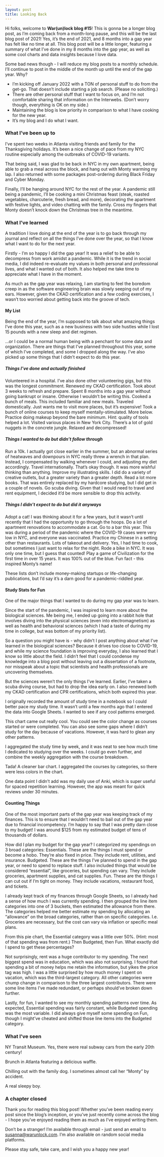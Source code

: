 ```yaml
---
layout: post
title: Looking Back
---
```


Hi folks, welcome to **War(un)lock blog #15**! This is gonna be a longer blog post, as I’m coming back from a month-long pause, and this will be the last blog post of 2021! Yes, it’s the end of 2021, and 8 months into a gap year has felt like no time at all. This blog post will be a little longer, featuring a summary of what I’ve done in my 8 months into the gap year, as well as some cool charts and data insights because I love data.

Some bad news though - I will reduce my blog posts to a monthly schedule. I’ll continue to post in the middle of the month up until the end of the gap year. Why?

* I’m kicking off January 2022 with a TON of personal stuff to do from the get-go. That doesn’t include starting a job search. (Please no soliciting.)
* There are other personal stuff that I want to focus on, and I’m not comfortable sharing that information on the Interwebs. (Don’t worry though, everything is OK on my side.)
* Maintaining the blog is low priority in comparison to what I have cooking for the new year.
* It’s my blog and I do what I want.

### What I’ve been up to

I’ve spent two weeks in Atlanta visiting friends and family for the Thanksgiving holidays. It’s been a nice change of pace from my NYC routine especially among the outbreaks of COVID-19 variants.

That being said, I was glad to be back in NYC in my own apartment, being able to grab a meal across the block, and hang out with Monty warming my lap. I also returned with some packages post-ordering during Black Friday and Cyber Monday.

Finally, I’ll be hanging around NYC for the rest of the year. A pandemic still being a pandemic, I’ll be cooking a mini Christmas feast (steak, roasted vegetables, charcuterie, fresh bread, and more), decorating the apartment with festive lights, and video chatting with the family. Cross my fingers that Monty doesn’t knock down the Christmas tree in the meantime.

### What I’ve learned

A tradition I love doing at the end of the year is to go back through my journal and reflect on all the things I’ve done over the year, so that I know what I want to do for the next year.

Firstly - I’m so happy I did the gap year! It was a relief to be able to decompress from work amidst a pandemic. While it is the trend in social media, I did indeed re-evaluate my values in both personal and professional lives, and what I wanted out of both. It also helped me take time to appreciate what I have in the moment.

As much as the gap year was relaxing, I am starting to feel the boredom creep in as the software engineering brain was slowly seeping out of my ears. However, given the CKAD certification and a few coding exercises, I wasn’t too worried about getting back into the groove of tech.

#### My List

Being the end of the year, I’m supposed to talk about what amazing things I’ve done this year, such as a new business with two side hustles while I lost 15 pounds with a new sleep and diet regimen.

...or I could be a normal human being with a penchant for some data and organization. There are things that I’ve planned throughout this year, some of which I’ve completed, and some I dropped along the way. I’ve also picked up some things that I didn’t expect to do this year.

##### Things I’ve done and actually finished

Volunteered in a hospital. I’ve also done other volunteering gigs, but this was the longest commitment.
Renewed my CKAD certification. Took about 3 weeks to refresh and prepare.
Spent 8 months into a gap year without going bankrupt or insane. Otherwise I wouldn’t be writing this.
Cooked a bunch of meals. This included familiar and new meals.
Traveled domestically. Just wants me to visit more places, but it’s expensive!
Took a bunch of online courses to keep myself mentally-stimulated. More below.
Practice doing makeup beyond the bare minimum. Hint: quality of tools helped a lot.
Visited various places in New York City. There’s a lot of gold nuggets in the concrete jungle.
Relaxed and decompressed!

##### Things I wanted to do but didn’t follow through

Run a 10k. I actually got close earlier in the summer, but an abnormal series of heatwaves and downpours in NYC really threw a wrench in that plan. Instead, I compensated by walking whenever I could, and adjusting my diet accordingly.
Travel internationally. That’s okay though. It was more wishful thinking than anything.
Improve my illustrating skills. I did do a variety of creative outlets, but a greater variety than a greater depth.
Read a lot more books. That was entirely replaced by my hardcore studying, but I did get in a couple of novels.
Go scuba diving. Given that I would need to travel and rent equipment, I decided it’d be more sensible to drop this activity.

##### Things I didn’t expect to do but did it anyways

Adopt a cat! I was thinking about it for a few years, but it wasn’t until recently that I had the opportunity to go through the hoops.
Do a lot of apartment renovations to accommodate a cat.
Go to a bar this year. This was during a period of the pandemic where the COVID-19 cases were very low in NYC, and everyone was vaccinated.
Practice my Chinese in a setting other than restaurants.
Lots of takeout and delivery. Yes, I had time to cook, but sometimes I just want to relax for the night.
Rode a bike in NYC. It was only one time, but I guess that counted!
Play a game of Civilization for the first time in over 15 years. It was 100% out of the blue. Fun fact - this inspired Monty’s name!

These lists don’t include money-making startups or life-changing publications, but I’d say it’s a darn good for a pandemic-riddled year.

#### Study Stats for Fun

One of the major things that I wanted to do during my gap year was to learn.

Since the start of the pandemic, I was inspired to learn more about the biological sciences. Me being me, I ended up going into a rabbit hole that involves diving into the physical sciences (even into electromagnetism) as well as health and behavioral sciences (which I had a taste of during my time in college, but was bottom of my priority list).

So a question you might have is - why didn’t I post anything about what I’ve learned in the biological sciences? Because it drives too close to COVID-19, and while my science foundation is improving everyday, I also learned that I know so little about the field. I didn’t feel that I could condense my knowledge into a blog post without leaving out a dissertation of a footnote, nor misspeak about a topic that scientists and health professionals are uncovering themselves.

But the sciences weren’t the only things I’ve learned. Earlier, I’ve taken a scuba diving course, but had to drop the idea early on. I also renewed both my CKAD certification and CPR certifications, which both expired this year.

I originally recorded the amount of study time in a notebook so I could better pace my study time. It wasn’t until a few months ago that I entered the data into Google Sheets. I wanted to see if any cool patterns emerged.


This chart came out really cool. You could see the color change as courses started or were completed. You can also see some gaps where I didn’t study for the day because of vacations. However, it was hard to glean any other patterns.


I aggregated the study time by week, and it was neat to see how much time I dedicated to studying over the weeks. I could go even further, and combine the weekly aggregation with the course breakdown.


Tada! A cleaner bar chart. I aggregated the courses by categories, so there were less colors in the chart.

One data point I didn’t add was my daily use of Anki, which is super useful for spaced repetition learning. However, the app was meant for quick reviews under 30 minutes.

#### Counting Things

One of the most important parts of the gap year was keeping track of my finances. This is to ensure that I wouldn’t need to bail out of the gap year due to financial incompetency. I’m happy to say that I was pretty darn close to my budget! I was around $125 from my estimated budget of tens of thousands of dollars.

How did I plan my budget for the gap year? I categorized my spendings on 3 broad categories:
Essentials. These are the things I must spend or become a hobo. They’re also fixed in price. They include rent, utilities, and insurance.
Budgeted. These are the things I’ve planned to spend in the gap year, or need to spend to replace stuff. I also included things that would be considered “essential”, like groceries, but spending can vary. They include groceries, apartment supplies, and cat supplies.
Fun. These are the things I can cut out if I’m tight on money. They include vacations, restaurant food, and tickets.

I already kept track of my finances through Google Sheets, so I already had a sense of how much I was currently spending. I then grouped the line item categories into one of 3 buckets, then estimated the allowance from there. The categories helped me better estimate my spending by allocating an “allowance” on the broad categories, rather than on specific categories. I.e. Groceries are necessary, but the cost can vary via inflation or specific meal plans.



From this pie chart, the Essential category was a little over 50%. (Hint: most of that spending was from rent.) Then Budgeted, then Fun. What exactly did I spend to get these percentages?





Not surprisingly, rent was a huge contributor to my spending.
The next biggest spend was in education, which was also not surprising. I found that spending a bit of money helps me retain the information, but yikes the price tag was high.
I was a little surprised by how much money I spent on vacation, which was the third-largest category.
All other categories were chump change in comparison to the three largest contributors. There were some line items I’ve made redundant, or perhaps should’ve broken down further.


Lastly, for fun, I wanted to see my monthly spending patterns over time. As expected, Essential spending was fairly constant, while Budgeted spending was the most variable. I did always give myself some spending on Fun, though I might’ve cheated and shifted those line items into the Budgeted category.

### What I’ve seen

NY Transit Museum. Yes, there were real subway cars from the early 20th century!


Brunch in Atlanta featuring a delicious waffle.


Chilling out with the family dog. I sometimes almost call her “Monty” by accident.


A real sleepy boy.

### A chapter closed

Thank you for reading this blog post! Whether you’ve been reading every post since the blog’s inception, or you’ve just recently come across the blog - I hope you’ve enjoyed reading them as much as I’ve enjoyed writing them.

Don’t be a stranger! I’m available through email - just send an email to [susanna@warunlock.com](mailto:susanna@warunlock.com). I’m also available on random social media platforms.

Please stay safe, take care, and I wish you a happy new year!
